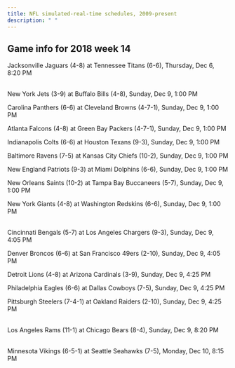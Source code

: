 ```yaml
---
title: NFL simulated-real-time schedules, 2009-present
description: " "
---
```


## Game info for 2018 week 14
Jacksonville Jaguars (4-8) at Tennessee Titans (6-6), Thursday, Dec 6, 8:20 PM

<br/>New York Jets (3-9) at Buffalo Bills (4-8), Sunday, Dec 9, 1:00 PM

Carolina Panthers (6-6) at Cleveland Browns (4-7-1), Sunday, Dec 9, 1:00 PM

Atlanta Falcons (4-8) at Green Bay Packers (4-7-1), Sunday, Dec 9, 1:00 PM

Indianapolis Colts (6-6) at Houston Texans (9-3), Sunday, Dec 9, 1:00 PM

Baltimore Ravens (7-5) at Kansas City Chiefs (10-2), Sunday, Dec 9, 1:00 PM

New England Patriots (9-3) at Miami Dolphins (6-6), Sunday, Dec 9, 1:00 PM

New Orleans Saints (10-2) at Tampa Bay Buccaneers (5-7), Sunday, Dec 9, 1:00 PM

New York Giants (4-8) at Washington Redskins (6-6), Sunday, Dec 9, 1:00 PM

<br/>Cincinnati Bengals (5-7) at Los Angeles Chargers (9-3), Sunday, Dec 9, 4:05 PM

Denver Broncos (6-6) at San Francisco 49ers (2-10), Sunday, Dec 9, 4:05 PM

Detroit Lions (4-8) at Arizona Cardinals (3-9), Sunday, Dec 9, 4:25 PM

Philadelphia Eagles (6-6) at Dallas Cowboys (7-5), Sunday, Dec 9, 4:25 PM

Pittsburgh Steelers (7-4-1) at Oakland Raiders (2-10), Sunday, Dec 9, 4:25 PM

<br/>Los Angeles Rams (11-1) at Chicago Bears (8-4), Sunday, Dec 9, 8:20 PM

<br/>Minnesota Vikings (6-5-1) at Seattle Seahawks (7-5), Monday, Dec 10, 8:15 PM

